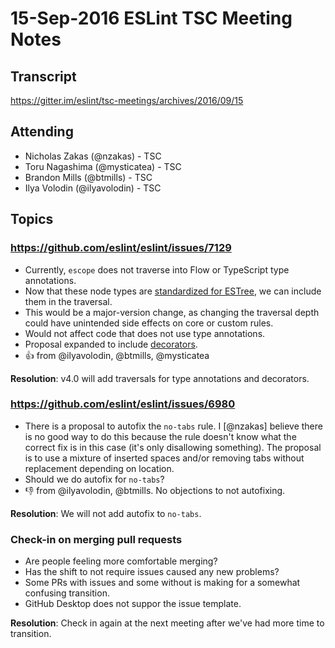 # 15-Sep-2016 ESLint TSC Meeting Notes

## Transcript

https://gitter.im/eslint/tsc-meetings/archives/2016/09/15

## Attending

* Nicholas Zakas (@nzakas) - TSC
* Toru Nagashima (@mysticatea) - TSC
* Brandon Mills (@btmills) - TSC
* Ilya Volodin (@ilyavolodin) - TSC

## Topics

### https://github.com/eslint/eslint/issues/7129

* Currently, `escope` does not traverse into Flow or TypeScript type annotations.
* Now that these node types are [standardized for ESTree](https://github.com/estree/estree/blob/master/extensions/type-annotations.md), we can include them in the traversal.
* This would be a major-version change, as changing the traversal depth could have unintended side effects on core or custom rules.
* Would not affect code that does not use type annotations.
* Proposal expanded to include [decorators](https://github.com/estree/estree/blob/master/experimental/decorators.md).
* :+1: from @ilyavolodin, @btmills, @mysticatea

**Resolution**: v4.0 will add traversals for type annotations and decorators.

### https://github.com/eslint/eslint/issues/6980

* There is a proposal to autofix the `no-tabs` rule. I [@nzakas] believe there is no good way to do this because the rule doesn't know what the correct fix is in this case (it's only disallowing something). The proposal is to use a mixture of inserted spaces and/or removing tabs without replacement depending on location.
* Should we do autofix for `no-tabs`?
* :-1: from @ilyavolodin, @btmills. No objections to not autofixing.

**Resolution**: We will not add autofix to `no-tabs`.

### Check-in on merging pull requests

* Are people feeling more comfortable merging?
* Has the shift to not require issues caused any new problems?
* Some PRs with issues and some without is making for a somewhat confusing transition.
* GitHub Desktop does not suppor the issue template.

**Resolution**: Check in again at the next meeting after we've had more time to transition.
